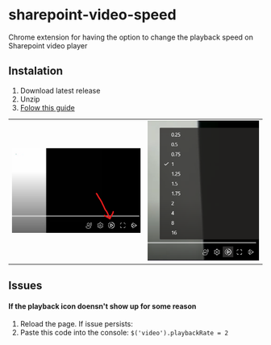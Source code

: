 # sharepoint-video-speed
Chrome extension for having the option to change the playback speed on Sharepoint video player

## Instalation
1. Download latest release
2. Unzip
3. [Folow this guide](https://webkul.com/blog/how-to-install-the-unpacked-extension-in-chrome/) 

| |  |
| ----------- | ----------- |
| ![alt text](images/showcase-icon.png) | ![alt text](images/showcase-options.png) |

## Issues
#### If the playback icon doensn't show up for some reason
1. Reload the page. If issue persists:
2. Paste this code into the console: ```$('video').playbackRate = 2```
